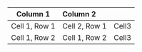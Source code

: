 | Column 1      | Column 2      |        |
| :-----------: | :------------ | -----: |
| Cell 1, Row 1 | Cell 2, Row 1 | Cell3  |
| Cell 1, Row 2 | Cell 1, Row 2 | Cell3  |
